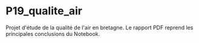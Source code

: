# P19_qualite_air

Projet d'étude de la qualité de l'air en bretagne. Le rapport PDF reprend les principales conclusions du Notebook.
